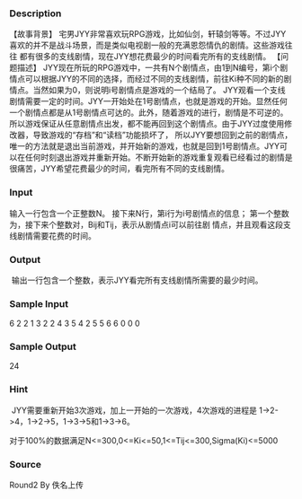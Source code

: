 
### Description
【故事背景】
宅男JYY非常喜欢玩RPG游戏，比如仙剑，轩辕剑等等。不过JYY喜欢的并不是战斗场景，而是类似电视剧一般的充满恩怨情仇的剧情。这些游戏往往
都有很多的支线剧情，现在JYY想花费最少的时间看完所有的支线剧情。
【问题描述】
JYY现在所玩的RPG游戏中，一共有N个剧情点，由1到N编号，第i个剧情点可以根据JYY的不同的选择，而经过不同的支线剧情，前往Ki种不同的新的剧情点。当然如果为0，则说明i号剧情点是游戏的一个结局了。
JYY观看一个支线剧情需要一定的时间。JYY一开始处在1号剧情点，也就是游戏的开始。显然任何一个剧情点都是从1号剧情点可达的。此外，随着游戏的进行，剧情是不可逆的。所以游戏保证从任意剧情点出发，都不能再回到这个剧情点。由于JYY过度使用修改器，导致游戏的“存档”和“读档”功能损坏了，
所以JYY要想回到之前的剧情点，唯一的方法就是退出当前游戏，并开始新的游戏，也就是回到1号剧情点。JYY可以在任何时刻退出游戏并重新开始。不断开始新的游戏重复观看已经看过的剧情是很痛苦，JYY希望花费最少的时间，看完所有不同的支线剧情。
### Input
输入一行包含一个正整数N。
接下来N行，第i行为i号剧情点的信息；
第一个整数为，接下来个整数对，Bij和Tij，表示从剧情点i可以前往剧
情点，并且观看这段支线剧情需要花费的时间。

### Output
 输出一行包含一个整数，表示JYY看完所有支线剧情所需要的最少时间。



### Sample Input
6
2 2 1 3 2
2 4 3 5 4
2 5 5 6 6
0
0
0
### Sample Output
24
### Hint
 JYY需要重新开始3次游戏，加上一开始的一次游戏，4次游戏的进程是
1->2->4，1->2->5，1->3->5和1->3->6。

对于100%的数据满足N<=300,0<=Ki<=50,1<=Tij<=300,Sigma(Ki)<=5000
### Source
Round2 By 佚名上传